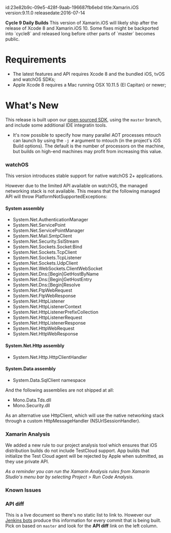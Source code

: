 id:23e82b9c-09e5-428f-9aab-196687fb6ebd
title:Xamarin.iOS
version:9.11.0
releasedate:2016-07-14

<div class="note">
	<b>Cycle 9 Daily Builds</b>
	This version of Xamarin.iOS will likely ship after the release of Xcode 8 and Xamarin.iOS 10.
	Some fixes might be backported into `cycle8` and released long before other parts of `master` becomes public.
</div>

Requirements
============

- The latest features and API requires Xcode 8 and the bundled iOS, tvOS and watchOS SDKs;
- Apple Xcode 8 requires a Mac running OSX 10.11.5 (El Capitan) or newer;

What's New
==========

This release is built upon our [open sourced SDK](https://github.com/xamarin/xamarin-macios),
using the `master` branch, and include some additional IDE integratin tools.

* It's now possible to specify how many parallel AOT processes mtouch can launch by using the `-j #` argument to mtouch (in the project's iOS Build options). The default is the number of processors on the machine, but builds on high-end machines may profit from increasing this value.

### watchOS

This version introduces stable support for native watchOS 2+ applications.

However due to the limited API available on watchOS, the managed networking stack is not available. This means that the following managed API will throw PlatformNotSupportedExceptions:

#### System assembly

* System.Net.AuthenticationManager
* System.Net.ServicePoint
* System.Net.ServicePointManager
* System.Net.Mail.SmtpClient
* System.Net.Security.SslStream
* System.Net.Sockets.Socket:Bind
* System.Net.Sockets.TcpClient
* System.Net.Sockets.TcpListener
* System.Net.Sockets.UdpClient
* System.Net.WebSockets.ClientWebSocket
* System.Net.Dns:[Begin]GetHostByName
* System.Net.Dns:[Begin]GetHostEntry
* System.Net.Dns:[Begin]Resolve
* System.Net.FtpWebRequest
* System.Net.FtpWebResponse
* System.Net.HttpListener
* System.Net.HttpListenerContext
* System.Net.HttpListenerPrefixCollection
* System.Net.HttpListenerRequest
* System.Net.HttpListenerResponse
* System.Net.HttpWebRequest
* System.Net.HttpWebResponse

#### System.Net.Http assembly

* System.Net.Http.HttpClientHandler

#### System.Data assembly

* System.Data.SqlClient namespace

And the following assemblies are not shipped at all:

* Mono.Data.Tds.dll
* Mono.Security.dll

As an alternative use HttpClient, which will use the native networking stack through a custom HttpMessageHandler (NSUrlSessionHandler).

### Xamarin Analysis

We added a new rule to our project analysis tool which ensures that iOS distribution builds do not include TestCloud support. App builds that initialize the Test Cloud agent will be rejected by Apple when submitted, as they use private API.

*As a reminder you can run the Xamarin Analysis rules from Xamarin Studio's menu bar by selecting Project > Run Code Analysis.*

### Known Issues


### API diff

This is a live document so there's no static list to link to. However our [Jenkins bots](https://jenkins.mono-project.com/job/xamarin-macios-pr-builder/) produce this information for every commit that is being built. Pick on based on `master` and look for the **API diff** link on the left column.